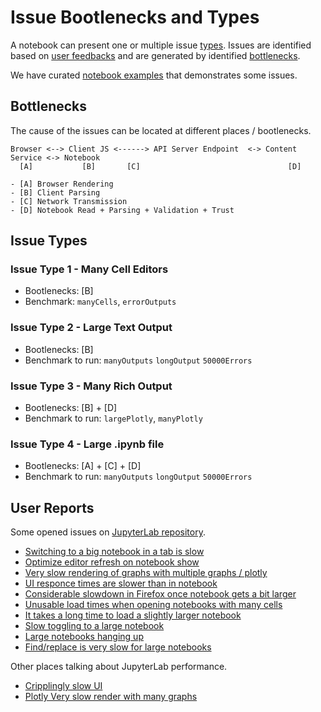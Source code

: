 # Issue Bootlenecks and Types

A notebook can present one or multiple issue [types](#Issue_Types). Issues are identified based on [user feedbacks](#User_Reports) and are generated by identified [bottlenecks](#Bottlenecks).

We have curated [notebook examples](https://github.com/jupyterlab/benchmarks/tree/master/examples) that demonstrates some issues. 

## Bottlenecks

The cause of the issues can be located at different places / bootlenecks.

```                        
Browser <--> Client JS <------> API Server Endpoint  <-> Content Service <-> Notebook
  [A]           [B]       [C]                                 [D]

- [A] Browser Rendering
- [B] Client Parsing
- [C] Network Transmission
- [D] Notebook Read + Parsing + Validation + Trust
```

## Issue Types

### Issue Type 1 - Many Cell Editors

- Bootlenecks: [B]
- Benchmark: `manyCells`, `errorOutputs`

### Issue Type 2 - Large Text Output

- Bootlenecks: [B]
- Benchmark to run: `manyOutputs` `longOutput` `50000Errors`

### Issue Type 3 - Many Rich Output

- Bootlenecks: [B] + [D]
- Benchmark to run: `largePlotly`, `manyPlotly`

### Issue Type 4 - Large .ipynb file

- Bootlenecks: [A] + [C] + [D]
- Benchmark to run: `manyOutputs` `longOutput` `50000Errors`

## User Reports

Some opened issues on [JupyterLab repository](https://github.com/jupyterlab/jupyterlab).

- [Switching to a big notebook in a tab is slow](https://github.com/jupyterlab/jupyterlab/issues/4292)  
- [Optimize editor refresh on notebook show](https://github.com/jupyterlab/jupyterlab/pull/5700/files)  
- [Very slow rendering of graphs with multiple graphs / plotly](https://github.com/jupyterlab/jupyterlab/issues/5738)  
- [UI responce times are slower than in notebook](https://github.com/jupyterlab/jupyterlab/issues/7613)  
- [Considerable slowdown in Firefox once notebook gets a bit larger](https://github.com/jupyterlab/jupyterlab/issues/1639)  
- [Unusable load times when opening notebooks with many cells](https://github.com/jupyterlab/jupyterlab/issues/8680)  
- [It takes a long time to load a slightly larger notebook](https://github.com/jupyterlab/jupyterlab/issues/5457)  
- [Slow toggling to a large notebook](https://github.com/jupyterlab/jupyterlab/issues/2639)  
- [Large notebooks hanging up](https://github.com/jupyterlab/jupyterlab/issues/6353)  
- [Find/replace is very slow for large notebooks](https://github.com/jupyterlab/jupyterlab/issues/6756)  

Other places talking about JupyterLab performance.

- [Cripplingly slow UI](https://discourse.jupyter.org/t/cripplingly-slow-ui-am-i-the-only-one/5351)  
- [Plotly Very slow render with many graphs](https://community.plotly.com/t/plotly-notebook-very-slow-render-with-many-graphs/16861/11)  
